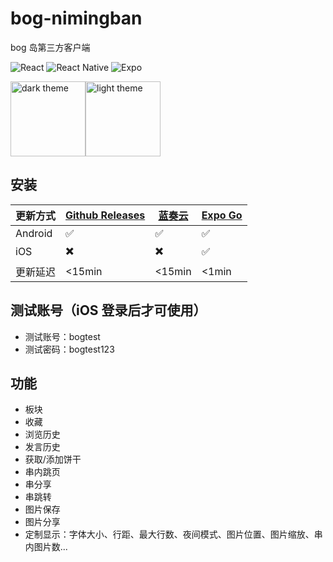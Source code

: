 # bog-nimingban

bog 岛第三方客户端

![React](https://img.shields.io/badge/react-%2320232a.svg?style=for-the-badge&logo=react&logoColor=%2361DAFB)
![React Native](https://img.shields.io/badge/react_native-%2320232a.svg?style=for-the-badge&logo=react&logoColor=%2361DAFB)
![Expo](https://img.shields.io/badge/expo-1C1E24?style=for-the-badge&logo=expo&logoColor=#D04A37)

<div style="display: flex; flex-direction: row">
  <img src="https://user-images.githubusercontent.com/20151080/161738229-0f395de7-83fd-4b78-a1d9-711f2d33128f.jpg" alt="dark theme" style="width: 120px" />
  <img src="https://user-images.githubusercontent.com/20151080/161737547-12cd5c36-df99-49e7-9456-2730d92602fd.jpg" alt="light theme" style="width: 120px" />
</div>

## 安装

| 更新方式 | [Github Releases](https://github.com/tiamed/bog-nimingban/releases) | [蓝奏云](https://wwz.lanzouf.com/b01v7e4ng) | [Expo Go](https://expo.dev/@creasus/bog-nimingban) |
| -------- | ------------------------------------------------------------------- | ------------------------------------------- | -------------------------------------------------- |
| Android  | :white_check_mark:                                                  | :white_check_mark:                          | :white_check_mark:                                 |
| iOS      | :heavy_multiplication_x:                                            | :heavy_multiplication_x:                    | :white_check_mark:                                 |
| 更新延迟 | <15min                                                              | <15min                                      | <1min                                              |

## 测试账号（iOS 登录后才可使用）

- 测试账号：bogtest
- 测试密码：bogtest123

## 功能
- 板块
- 收藏
- 浏览历史
- 发言历史
- 获取/添加饼干
- 串内跳页
- 串分享
- 串跳转
- 图片保存
- 图片分享
- 定制显示：字体大小、行距、最大行数、夜间模式、图片位置、图片缩放、串内图片数...
